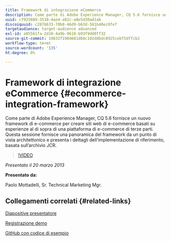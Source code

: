 ```yaml
---
title: Framework di integrazione eCommerce
description: Come parte di Adobe Experience Manager, CQ 5.6 fornisce un nuovo Framework Commerce per creare siti web di e-commerce basati su esperienze al di sopra di una piattaforma di e-commerce di terze parti. Questa sessione fornisce una panoramica del framework da un punto di vista architettonico e presenta alcuni dettagli dell’implementazione di riferimento, basata sull’archivio JCR.
uuid: cf925889-3538-4ae4-a82c-a8e5d30ad1ab
discoiquuid: c2876633-70b8-46d9-b63d-581b40ec0fef
targetaudience: target-audience advanced
exl-id: a05561fa-2d10-4a9b-9618-b93f9dd0ff32
source-git-commit: 19832f1904681d68c102ddbdc8925cebf5dffcb2
workflow-type: tm+mt
source-wordcount: '135'
ht-degree: 0%

---
```


# Framework di integrazione eCommerce {#ecommerce-integration-framework}

Come parte di Adobe Experience Manager, CQ 5.6 fornisce un nuovo framework di e-commerce per creare siti web di e-commerce basati su esperienze al di sopra di una piattaforma di e-commerce di terze parti. Questa sessione fornisce una panoramica del framework da un punto di vista architettonico e presenta i dettagli dell’implementazione di riferimento, basata sull’archivio JCR.

>[!VIDEO](https://video.tv.adobe.com/v/19577/?quality=9)

*Presentato il 20 marzo 2013*

**Presentato da:**

Paolo Mottadelli, Sr. Technical Marketing Mgr.

## Collegamenti correlati {#related-links}

[Diapositive presentatore](https://www.slideshare.net/paolomoz/aem-cq-ecommerce-framework)

[Registrazione demo](https://vimeo.com/62251523)

[GitHub con codice di esempio](https://github.com/paolomoz/cq-commerce-impl-sample)
